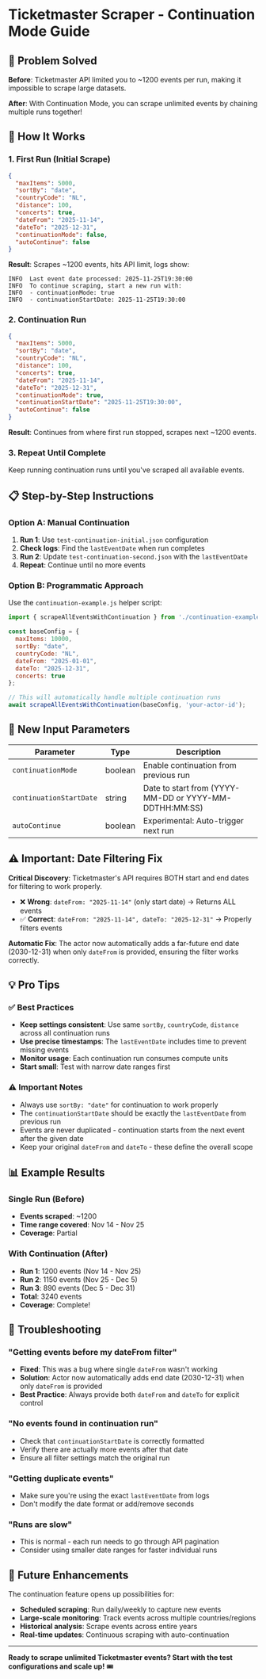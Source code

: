 # Ticketmaster Scraper - Continuation Mode Guide

## 🎯 Problem Solved

**Before**: Ticketmaster API limited you to ~1200 events per run, making it impossible to scrape large datasets.

**After**: With Continuation Mode, you can scrape unlimited events by chaining multiple runs together!

## 🚀 How It Works

### 1. **First Run (Initial Scrape)**
```json
{
  "maxItems": 5000,
  "sortBy": "date",
  "countryCode": "NL",
  "distance": 100,
  "concerts": true,
  "dateFrom": "2025-11-14",
  "dateTo": "2025-12-31",
  "continuationMode": false,
  "autoContinue": false
}
```

**Result**: Scrapes ~1200 events, hits API limit, logs show:
```
INFO  Last event date processed: 2025-11-25T19:30:00
INFO  To continue scraping, start a new run with:
INFO  - continuationMode: true
INFO  - continuationStartDate: 2025-11-25T19:30:00
```

### 2. **Continuation Run**
```json
{
  "maxItems": 5000,
  "sortBy": "date",
  "countryCode": "NL",
  "distance": 100,
  "concerts": true,
  "dateFrom": "2025-11-14",
  "dateTo": "2025-12-31",
  "continuationMode": true,
  "continuationStartDate": "2025-11-25T19:30:00",
  "autoContinue": false
}
```

**Result**: Continues from where first run stopped, scrapes next ~1200 events.

### 3. **Repeat Until Complete**
Keep running continuation runs until you've scraped all available events.

## 📋 Step-by-Step Instructions

### Option A: Manual Continuation

1. **Run 1**: Use `test-continuation-initial.json` configuration
2. **Check logs**: Find the `lastEventDate` when run completes  
3. **Run 2**: Update `test-continuation-second.json` with the `lastEventDate`
4. **Repeat**: Continue until no more events

### Option B: Programmatic Approach

Use the `continuation-example.js` helper script:

```javascript
import { scrapeAllEventsWithContinuation } from './continuation-example.js';

const baseConfig = {
  maxItems: 10000,
  sortBy: "date", 
  countryCode: "NL",
  dateFrom: "2025-01-01",
  dateTo: "2025-12-31",
  concerts: true
};

// This will automatically handle multiple continuation runs
await scrapeAllEventsWithContinuation(baseConfig, 'your-actor-id');
```

## 🔧 New Input Parameters

| Parameter | Type | Description |
|-----------|------|-------------|
| `continuationMode` | boolean | Enable continuation from previous run |
| `continuationStartDate` | string | Date to start from (YYYY-MM-DD or YYYY-MM-DDTHH:MM:SS) |
| `autoContinue` | boolean | Experimental: Auto-trigger next run |

## ⚠️ Important: Date Filtering Fix

**Critical Discovery**: Ticketmaster's API requires BOTH start and end dates for filtering to work properly. 

- ❌ **Wrong**: `dateFrom: "2025-11-14"` (only start date) → Returns ALL events
- ✅ **Correct**: `dateFrom: "2025-11-14", dateTo: "2025-12-31"` → Properly filters events

**Automatic Fix**: The actor now automatically adds a far-future end date (2030-12-31) when only `dateFrom` is provided, ensuring the filter works correctly.

## 💡 Pro Tips

### ✅ Best Practices
- **Keep settings consistent**: Use same `sortBy`, `countryCode`, `distance` across all continuation runs
- **Use precise timestamps**: The `lastEventDate` includes time to prevent missing events
- **Monitor usage**: Each continuation run consumes compute units
- **Start small**: Test with narrow date ranges first

### ⚠️ Important Notes
- Always use `sortBy: "date"` for continuation to work properly
- The `continuationStartDate` should be exactly the `lastEventDate` from previous run
- Events are never duplicated - continuation starts from the next event after the given date
- Keep your original `dateFrom` and `dateTo` - these define the overall scope

## 📊 Example Results

### Single Run (Before)
- **Events scraped**: ~1200
- **Time range covered**: Nov 14 - Nov 25
- **Coverage**: Partial

### With Continuation (After)  
- **Run 1**: 1200 events (Nov 14 - Nov 25)
- **Run 2**: 1150 events (Nov 25 - Dec 5) 
- **Run 3**: 890 events (Dec 5 - Dec 31)
- **Total**: 3240 events
- **Coverage**: Complete!

## 🐛 Troubleshooting

### "Getting events before my dateFrom filter"
- **Fixed**: This was a bug where single `dateFrom` wasn't working
- **Solution**: Actor now automatically adds end date (2030-12-31) when only `dateFrom` is provided
- **Best Practice**: Always provide both `dateFrom` and `dateTo` for explicit control

### "No events found in continuation run"
- Check that `continuationStartDate` is correctly formatted
- Verify there are actually more events after that date
- Ensure all filter settings match the original run

### "Getting duplicate events"
- Make sure you're using the exact `lastEventDate` from logs
- Don't modify the date format or add/remove seconds

### "Runs are slow"
- This is normal - each run needs to go through API pagination
- Consider using smaller date ranges for faster individual runs

## 🔮 Future Enhancements

The continuation feature opens up possibilities for:
- **Scheduled scraping**: Run daily/weekly to capture new events
- **Large-scale monitoring**: Track events across multiple countries/regions  
- **Historical analysis**: Scrape events across entire years
- **Real-time updates**: Continuous scraping with auto-continuation

---

**Ready to scrape unlimited Ticketmaster events? Start with the test configurations and scale up!** 🎟️
